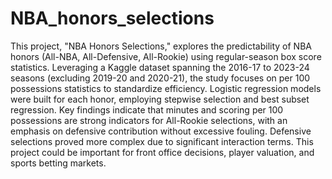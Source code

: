 # NBA_honors_selections

This project, "NBA Honors Selections," explores the predictability of NBA honors (All-NBA, All-Defensive, All-Rookie) using regular-season box score statistics. Leveraging a Kaggle dataset spanning the 2016-17 to 2023-24 seasons (excluding 2019-20 and 2020-21), the study focuses on per 100 possessions statistics to standardize efficiency. Logistic regression models were built for each honor, employing stepwise selection and best subset regression. Key findings indicate that minutes and scoring per 100 possessions are strong indicators for All-Rookie selections, with an emphasis on defensive contribution without excessive fouling. Defensive selections proved more complex due to significant interaction terms. This project could be important for front office decisions, player valuation, and sports betting markets.
